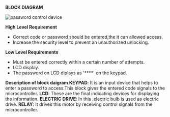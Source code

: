 **BLOCK DIAGRAM**


![password control device](https://user-images.githubusercontent.com/87614111/154789964-08af8de7-82ad-4b61-8f0b-28c53be9d0ef.jpg)

**High Level Requirement**
* Correct code or password should be entered,the it can allowed access.
* Increase the security level to prevent an unauthorized unlocking.

**Low Level Requirements**
* Must be entered correctly within a certain number of attempts.
* LCD display.
* The password on LCD diplays as '****' on the keypad.

**Description of block daigram**
**KEYPAD**: It is an input device that helps to enter a password to access.This block gives the entered code signals to the microcontroller.
**LCD**: These are the final indicating devices for displaying the information.
**ELECTRIC DRIVE**: In this .electric bulb is used as electric drive.
**RELAY**: It drives this motor by receiving control signals from the microcontroller.

